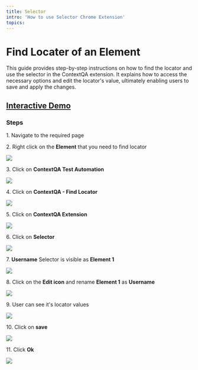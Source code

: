 ```yaml
---
title: Selector
intro: 'How to use Selector Chrome Extension'
topics:
---
```



# Find Locater of an Element

This guide provides step-by-step instructions on how to find the locator and use the selector in the ContextQA extension. It explains how to access the necessary options and edit the locator's value, ultimately enabling users to save and apply the changes.

## [Interactive Demo](https://app.storylane.io/share/peb8tde9soqz)


### **Steps**

1\. Navigate to the required page


2\. Right click on the **Element** that you need to find locator

![](https://ajeuwbhvhr.cloudimg.io/colony-recorder.s3.amazonaws.com/files/2024-03-01/11e800cc-2417-4601-9671-7997641b0e5c/ascreenshot.jpeg?tl_px=0,223&br_px=1376,992&force_format=png&width=1120.0&wat=1&wat_opacity=0.7&wat_gravity=northwest&wat_url=https://colony-recorder.s3.us-west-1.amazonaws.com/images/watermarks/FB923C_standard.png&wat_pad=483,276)


3\. Click on **ContextQA Test Automation**

![](https://ajeuwbhvhr.cloudimg.io/colony-recorder.s3.amazonaws.com/files/2024-03-01/9aaa9d52-8dcb-46fb-8bab-2986edad5a1a/ascreenshot.jpeg?tl_px=497,266&br_px=1357,747&force_format=png&width=860&wat_scale=76&wat=1&wat_opacity=0.7&wat_gravity=northwest&wat_url=https://colony-recorder.s3.us-west-1.amazonaws.com/images/watermarks/FB923C_standard.png&wat_pad=402,212)


4\. Click on **ContextQA - Find Locator**

![](https://ajeuwbhvhr.cloudimg.io/colony-recorder.s3.amazonaws.com/files/2024-03-01/568e595b-48ad-4e81-aaeb-eb85278c483f/ascreenshot.jpeg?tl_px=447,157&br_px=1823,926&force_format=png&width=1120.0&wat=1&wat_opacity=0.7&wat_gravity=northwest&wat_url=https://colony-recorder.s3.us-west-1.amazonaws.com/images/watermarks/FB923C_standard.png&wat_pad=524,276)


5\. Click on **ContextQA Extension**

![](https://ajeuwbhvhr.cloudimg.io/colony-recorder.s3.amazonaws.com/files/2024-03-01/f1f33b6b-91a8-43ba-a9b9-95c93b7e0d1d/ascreenshot.jpeg?tl_px=544,0&br_px=1920,769&force_format=png&width=1120.0&wat=1&wat_opacity=0.7&wat_gravity=northwest&wat_url=https://colony-recorder.s3.us-west-1.amazonaws.com/images/watermarks/FB923C_standard.png&wat_pad=895,40)


6\. Click on **Selector**

![](https://ajeuwbhvhr.cloudimg.io/colony-recorder.s3.amazonaws.com/files/2024-03-01/3373829c-56e4-48f2-a889-bbb1867822ff/ascreenshot.jpeg?tl_px=544,0&br_px=1920,769&force_format=png&width=1120.0&wat=1&wat_opacity=0.7&wat_gravity=northwest&wat_url=https://colony-recorder.s3.us-west-1.amazonaws.com/images/watermarks/FB923C_standard.png&wat_pad=790,266)


7\. **Username** Selector is visible as **Element 1**

![](https://ajeuwbhvhr.cloudimg.io/colony-recorder.s3.amazonaws.com/files/2024-03-04/a1fa52f2-9f8f-4a3e-8b44-f2e60442cbc5/user_cropped_screenshot.jpeg?tl_px=1060,40&br_px=1920,521&force_format=png&width=860&wat_scale=76&wat=1&wat_opacity=0.7&wat_gravity=northwest&wat_url=https://colony-recorder.s3.us-west-1.amazonaws.com/images/watermarks/FB923C_standard.png&wat_pad=450,212)


8\. Click on the **Edit icon** and rename **Element 1** as **Username**

![](https://ajeuwbhvhr.cloudimg.io/colony-recorder.s3.amazonaws.com/files/2024-03-01/9707d5fc-a36f-463e-9f01-ce53e0ac4825/ascreenshot.jpeg?tl_px=937,4&br_px=1920,553&force_format=png&width=983&wat_scale=87&wat=1&wat_opacity=0.7&wat_gravity=northwest&wat_url=https://colony-recorder.s3.us-west-1.amazonaws.com/images/watermarks/FB923C_standard.png&wat_pad=776,243)


9\. User can see it's locator values

![](https://ajeuwbhvhr.cloudimg.io/colony-recorder.s3.amazonaws.com/files/2024-03-01/c6423c4a-cb5b-4f13-a1c6-67cf8fc21775/ascreenshot.jpeg?tl_px=1060,301&br_px=1920,782&force_format=png&width=860&wat_scale=76&wat=1&wat_opacity=0.7&wat_gravity=northwest&wat_url=https://colony-recorder.s3.us-west-1.amazonaws.com/images/watermarks/FB923C_standard.png&wat_pad=558,212)


10\. Click on **save**

![](https://ajeuwbhvhr.cloudimg.io/colony-recorder.s3.amazonaws.com/files/2024-03-01/b82ab81f-cc85-4acb-a285-8aeb47d60cb7/ascreenshot.jpeg?tl_px=544,310&br_px=1920,1080&force_format=png&width=1120.0&wat=1&wat_opacity=0.7&wat_gravity=northwest&wat_url=https://colony-recorder.s3.us-west-1.amazonaws.com/images/watermarks/FB923C_standard.png&wat_pad=957,336)


11\. Click **Ok**

![](https://ajeuwbhvhr.cloudimg.io/colony-recorder.s3.amazonaws.com/files/2024-03-01/90fdb44d-4adf-4d63-aa8c-4e24f9d9a69b/ascreenshot.jpeg?tl_px=544,0&br_px=1920,769&force_format=png&width=1120.0&wat=1&wat_opacity=0.7&wat_gravity=northwest&wat_url=https://colony-recorder.s3.us-west-1.amazonaws.com/images/watermarks/FB923C_standard.png&wat_pad=955,94)






